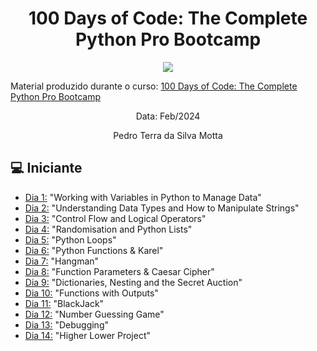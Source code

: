 <h1 align="center">100 Days of Code: The Complete Python Pro Bootcamp
</h1>

<p align="center">
  <img src="https://github.com/terramotta/100-days-python-bootcamp/assets/53800269/9a9ff310-29e7-4a29-b18a-a481110a807c">
</p>


Material produzido durante o curso: [100 Days of Code: The Complete Python Pro Bootcamp](https://www.udemy.com/course/100-days-of-code/)


<p align="center">
Data: Feb/2024  
</p>

<p align="center">
Pedro Terra da Silva Motta  
</p>



## 💻 Iniciante 
- [Dia 1:](https://github.com/terramotta/100-days-python-bootcamp/tree/main/dia01) "Working with Variables in Python to Manage Data"
- [Dia 2:](https://github.com/terramotta/100-days-python-bootcamp/tree/main/dia02) "Understanding Data Types and How to Manipulate Strings"
- [Dia 3:](https://github.com/terramotta/100-days-python-bootcamp/tree/main/dia03) "Control Flow and Logical Operators"
- [Dia 4:](https://github.com/terramotta/100-days-python-bootcamp/tree/main/dia04) "Randomisation and Python Lists"
- [Dia 5:](https://github.com/terramotta/100-days-python-bootcamp/tree/main/dia05) "Python Loops"
- [Dia 6:](https://github.com/terramotta/100-days-python-bootcamp/tree/main/dia06) "Python Functions & Karel"
- [Dia 7:](https://github.com/terramotta/100-days-python-bootcamp/tree/main/dia07) "Hangman"
- [Dia 8:](https://github.com/terramotta/100-days-python-bootcamp/tree/main/dia08) "Function Parameters & Caesar Cipher"
- [Dia 9:](https://github.com/terramotta/100-days-python-bootcamp/tree/main/dia09) "Dictionaries, Nesting and the Secret Auction"
- [Dia 10:](https://github.com/terramotta/100-days-python-bootcamp/tree/main/dia10) "Functions with Outputs"
- [Dia 11:](https://github.com/terramotta/100-days-python-bootcamp/tree/main/dia11) "BlackJack"
- [Dia 12:](https://github.com/terramotta/100-days-python-bootcamp/tree/main/dia12) "Number Guessing Game"
- [Dia 13:](https://github.com/terramotta/100-days-python-bootcamp/tree/main/dia13) "Debugging"
- [Dia 14:](https://github.com/terramotta/100-days-python-bootcamp/tree/main/dia14) "Higher Lower Project"
